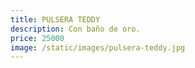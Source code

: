 ```yaml
---
title: PULSERA TEDDY
description: Con baño de oro.
price: 25000
image: /static/images/pulsera-teddy.jpg
---
```

